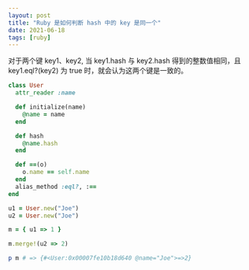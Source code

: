 ```yaml
---
layout: post
title: "Ruby 是如何判断 hash 中的 key 是同一个"
date: 2021-06-18
tags: [ruby]
---
```


对于两个键 key1、key2, 当 key1.hash 与 key2.hash 得到的整数值相同，且 key1.eql?(key2) 为 true 时，就会认为这两个键是一致的。

```ruby
class User
  attr_reader :name

  def initialize(name)
    @name = name
  end

  def hash
    @name.hash
  end

  def ==(o)
    o.name == self.name
  end
  alias_method :eql?, :==
end

u1 = User.new("Joe")
u2 = User.new("Joe")

m = { u1 => 1 }

m.merge!(u2 => 2)

p m # => {#<User:0x00007fe10b18d640 @name="Joe">=>2}
```

